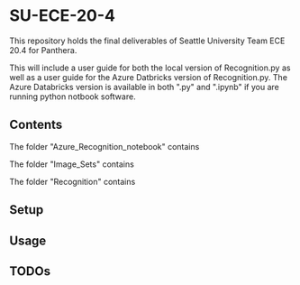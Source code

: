 # SU-ECE-20-4

This repository holds the final deliverables of Seattle University Team ECE 20.4 for Panthera.

This will include a user guide for both the local version of Recognition.py as well as a user guide for the Azure Datbricks
version of Recognition.py. The Azure Databricks version is available in both ".py" and ".ipynb" if you are running
python notbook software. 

## Contents

The folder "Azure_Recognition_notebook" contains 

The folder "Image_Sets" contains 

The folder "Recognition" contains 

## Setup

## Usage

## TODOs

